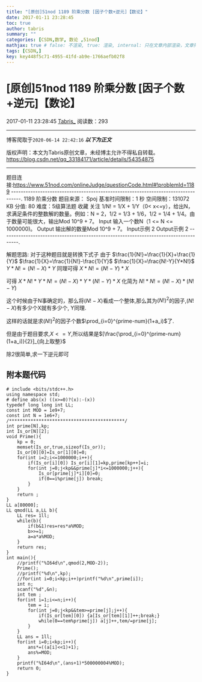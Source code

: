 ```yaml
---
title: "[原创]51nod 1189 阶乘分数 [因子个数+逆元]【数论】"
date: 2017-01-11 23:28:45
toc: true
author: tabris
summary: ""
categories: [CSDN,数学, 数论 ,51nod]
mathjax: true # false: 不渲染, true: 渲染, internal: 只在文章内部渲染，文章列表中不渲染
tags: [CSDN,]
key: key448f5c71-4955-41fd-ab9e-1766aefb02f8
---
```


# [原创]51nod 1189 阶乘分数 [因子个数+逆元]【数论】

2017-01-11 23:28:45  [Tabris_](https://me.csdn.net/qq_33184171) 阅读数：293

---

博客爬取于`2020-06-14 22:42:16`
***以下为正文***

版权声明：本文为Tabris原创文章，未经博主允许不得私自转载。
https://blog.csdn.net/qq_33184171/article/details/54354875

<!-- more -->

---

题目连接:https://www.51nod.com/onlineJudge/questionCode.html#!problemId=1189
----------------------------------------------------------------------------------.
1189 阶乘分数
题目来源： Spoj
基准时间限制：1 秒 空间限制：131072 KB 分值: 80 难度：5级算法题 收藏  关注
1/N! = 1/X + 1/Y（0< x<=y），给出N，求满足条件的整数解的数量。例如：N = 2，1/2 = 1/3 + 1/6，1/2 = 1/4 + 1/4。由于数量可能很大，输出Mod 10^9 + 7。
Input
输入一个数N（1 <= N <= 1000000)。
Output
输出解的数量Mod 10^9 + 7。
Input示例
2
Output示例
2
-------------------------------------------------------------------------------------.

解题思路:
对于这种题目就是转换下式子
由于
$\frac{1}{N!}=\frac{1}{X}+\frac{1}{Y}$
$\frac{1}{X}=\frac{1}{N!}-\frac{1}{Y}$
$\frac{1}{X}=\frac{N!-Y}{Y*N!}$
$Y*N!=(N!-X)*Y$
同理可得
$X*N!=(N!-Y)*X$

可得
$X*N!*Y*N!=(N!-X)*Y*(N!-Y)*X$
化简为
$N!*N!=(N!-X)*(N!-Y)$

这个时候由于N事确定的，那么将$(N!-X)$看成一个整体,那么其为$(N!)^2$的因子,$(N!-X)$有多少个X就有多少个,
Y同理.

这样的话就是求$(N!)^2$的因子个数$\prod_{i=0}^{prime-num}(1+a_i)$了.

但是由于题目要求,$X<=Y$,所以结果是$[\frac{\prod_{i=0}^{prime-num}(1+a_i)}{2}]_{向上取整}$

除2很简单,求一下逆元即可


附本题代码
---------------------------------------
```
# include <bits/stdc++.h>
using namespace std;
# define abs(x) ((x>=0)?(x):-(x))
typedef long long int LL;
const int MOD = 1e9+7;
const int N = 1e6+7;
/*******************************************/
int prime[N],kp;
int Is_or[N][2];
void Prime(){
    kp = 0;
    memset(Is_or,true,sizeof(Is_or));
    Is_or[0][0]=Is_or[1][0]=0;
    for(int i=2;i<=1000000;i++){
        if(Is_or[i][0]) Is_or[i][1]=kp,prime[kp++]=i;
        for(int j=0;j<kp&&prime[j]*i<=1000000;j++){
            Is_or[prime[j]*i][0]=0;
            if(0==i%prime[j]) break;
        }
    }
    return ;
}
LL a[80000];
LL qmod(LL a,LL b){
    LL res= 1ll;
    while(b){
        if(b&1)res=res*a%MOD;
        b>>=1;
        a=a*a%MOD;
    }
    return res;
}
int main(){
    //printf("%I64d\n",qmod(2,MOD-2));
    Prime();
    //printf("%d\n",kp);
    //for(int i=0;i<kp;i++)printf("%d\n",prime[i]);
    int n;
    scanf("%d",&n);
    int tem ;
    for(int i=1;i<=n;i++){
        tem = i;
        for(int j=0;j<kp&&tem>=prime[j];j++){
            if(Is_or[tem][0]) {a[Is_or[tem][1]]++;break;}
            while(0==tem%prime[j]) a[j]++,tem/=prime[j];
        }
    }
    LL ans = 1ll;
    for(int i=0;i<kp;i++){
        ans*=((a[i]<<1)+1);
        ans%=MOD;
    }
    printf("%I64d\n",(ans+1)*500000004%MOD);
    return 0;
}
```
